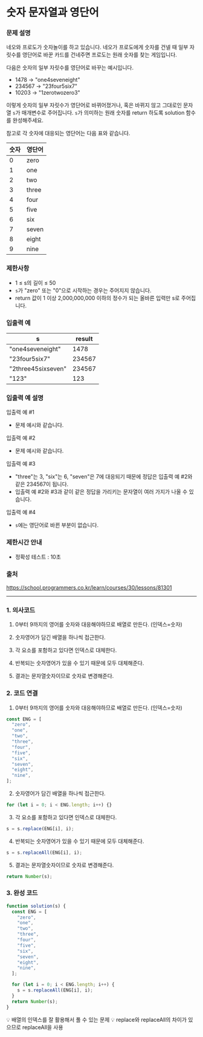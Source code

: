 # 숫자 문자열과 영단어

### 문제 설명

네오와 프로도가 숫자놀이를 하고 있습니다. 네오가 프로도에게 숫자를 건넬 때 일부 자릿수를 영단어로 바꾼 카드를 건네주면 프로도는 원래 숫자를 찾는 게임입니다.

다음은 숫자의 일부 자릿수를 영단어로 바꾸는 예시입니다.

- 1478 → "one4seveneight"
- 234567 → "23four5six7"
- 10203 → "1zerotwozero3"

이렇게 숫자의 일부 자릿수가 영단어로 바뀌어졌거나, 혹은 바뀌지 않고 그대로인 문자열 `s`가 매개변수로 주어집니다. `s`가 의미하는 원래 숫자를 return 하도록 solution 함수를 완성해주세요.

참고로 각 숫자에 대응되는 영단어는 다음 표와 같습니다.

| 숫자 | 영단어 |
| ---- | ------ |
| 0    | zero   |
| 1    | one    |
| 2    | two    |
| 3    | three  |
| 4    | four   |
| 5    | five   |
| 6    | six    |
| 7    | seven  |
| 8    | eight  |
| 9    | nine   |

### 제한사항

- 1 ≤ s의 길이 ≤ 50
- `s`가 "zero" 또는 "0"으로 시작하는 경우는 주어지지 않습니다.
- return 값이 1 이상 2,000,000,000 이하의 정수가 되는 올바른 입력만 s로 주어집니다.

### 입출력 예

| s                  | result |
| ------------------ | ------ |
| "one4seveneight"   | 1478   |
| "23four5six7"      | 234567 |
| "2three45sixseven" | 234567 |
| "123"              | 123    |

### 입출력 예 설명

입출력 예 #1

- 문제 예시와 같습니다.

입출력 예 #2

- 문제 예시와 같습니다.

입출력 예 #3

- "three"는 3, "six"는 6, "seven"은 7에 대응되기 때문에 정답은 입출력 예 #2와 같은 234567이 됩니다.
- 입출력 예 #2와 #3과 같이 같은 정답을 가리키는 문자열이 여러 가지가 나올 수 있습니다.

입출력 예 #4

- `s`에는 영단어로 바뀐 부분이 없습니다.

### 제한시간 안내

- 정확성 테스트 : 10초

### 출처

https://school.programmers.co.kr/learn/courses/30/lessons/81301

---

### 1. 의사코드

1. 0부터 9까지의 영어를 숫자와 대응해야하므로 배열로 만든다. (인덱스=숫자)

2. 숫자영어가 담긴 배열을 하나씩 접근한다.

3. 각 요소를 포함하고 있다면 인덱스로 대체한다.

4. 반복되는 숫자영어가 있을 수 있기 때문에 모두 대체해준다.

5. 결과는 문자열숫자이므로 숫자로 변경해준다.

### 2. 코드 연결

1. 0부터 9까지의 영어를 숫자와 대응해야하므로 배열로 만든다. (인덱스=숫자)

```javascript
const ENG = [
  "zero",
  "one",
  "two",
  "three",
  "four",
  "five",
  "six",
  "seven",
  "eight",
  "nine",
];
```

2. 숫자영어가 담긴 배열을 하나씩 접근한다.

```javascript
for (let i = 0; i < ENG.length; i++) {}
```

3. 각 요소를 포함하고 있다면 인덱스로 대체한다.

```javascript
s = s.replace(ENG[i], i);
```

4. 반복되는 숫자영어가 있을 수 있기 때문에 모두 대체해준다.

```javascript
s = s.replaceAll(ENG[i], i);
```

5. 결과는 문자열숫자이므로 숫자로 변경해준다.

```javascript
return Number(s);
```

### 3. 완성 코드

```javascript
function solution(s) {
  const ENG = [
    "zero",
    "one",
    "two",
    "three",
    "four",
    "five",
    "six",
    "seven",
    "eight",
    "nine",
  ];

  for (let i = 0; i < ENG.length; i++) {
    s = s.replaceAll(ENG[i], i);
  }
  return Number(s);
}
```

💡 배열의 인덱스를 잘 활용해서 풀 수 있는 문제
💡 replace와 replaceAll의 차이가 있으므로 replaceAll을 사용
